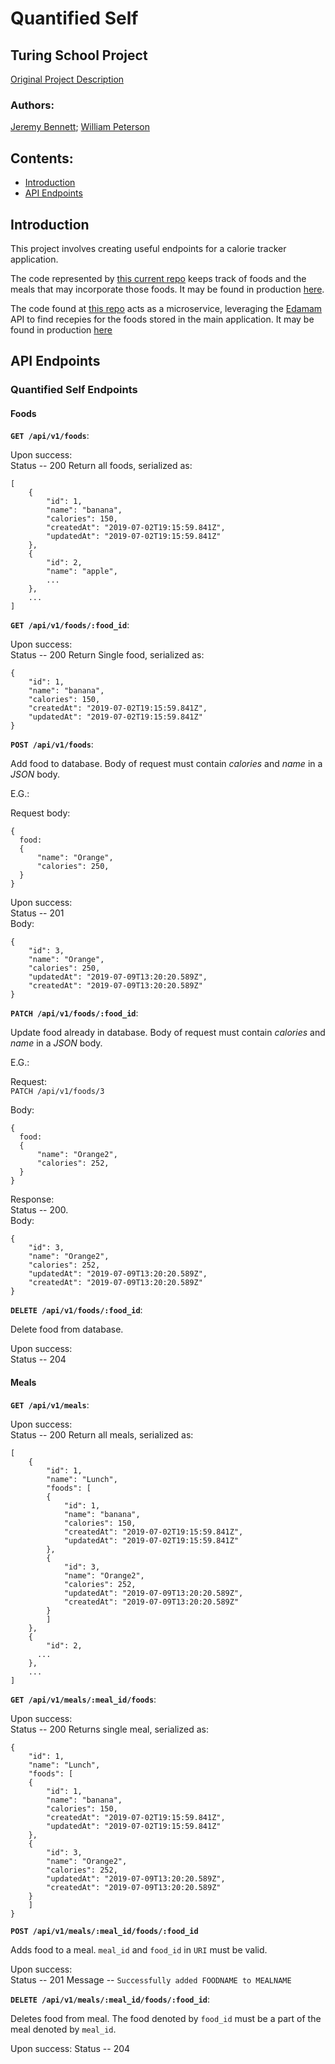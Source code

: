 # Quantified Self
## Turing School Project
[Original Project Description](https://backend.turing.io/module4/projects/quantified_self/qs_server_side)

### Authors:
[Jeremy Bennett](https://github.com/JaxJafinPapau); [William Peterson](https://github.com/wipegup)

## Contents:
- [Introduction](#introduction)
- [API Endpoints](#api-endpoints)
## Introduction

This project involves creating useful endpoints for a calorie tracker application.  

The code represented by [this current repo](https://github.com/JaxJafinPapau/quantified_self) keeps track of foods and the meals that may incorporate those foods. It may be found in production [here](https://qs-jb-wp.herokuapp.com/).  

The code found at [this repo](https://github.com/JaxJafinPapau/q_self_edamam_microsvc) acts as a microservice, leveraging the [Edamam](https://www.edamam.com/) API to find recepies for the foods stored in the main application. It may be found in production [here](https://frozen-ocean-70450.herokuapp.com/)

## API Endpoints

### Quantified Self Endpoints

#### Foods

**`GET /api/v1/foods`**:  

Upon success:  
Status -- 200
Return all foods, serialized as:  
```
[
    {
        "id": 1,
        "name": "banana",
        "calories": 150,
        "createdAt": "2019-07-02T19:15:59.841Z",
        "updatedAt": "2019-07-02T19:15:59.841Z"
    },
    {
        "id": 2,
        "name": "apple",
        ...
    },
    ...
]
```


**`GET /api/v1/foods/:food_id`**:  

Upon success:  
Status -- 200
Return Single food, serialized as:  
```
{
    "id": 1,
    "name": "banana",
    "calories": 150,
    "createdAt": "2019-07-02T19:15:59.841Z",
    "updatedAt": "2019-07-02T19:15:59.841Z"
}
```

**`POST /api/v1/foods`**:  

Add food to database. Body of request must contain *calories* and *name* in a *JSON* body.  

E.G.:

Request body:
```
{
  food:
  {
      "name": "Orange",
      "calories": 250,
  }
}
```

Upon success:  
Status -- 201  
Body:  
```
{
    "id": 3,
    "name": "Orange",
    "calories": 250,
    "updatedAt": "2019-07-09T13:20:20.589Z",
    "createdAt": "2019-07-09T13:20:20.589Z"
}
```

**`PATCH /api/v1/foods/:food_id`**:  

Update food already in database. Body of request must contain *calories* and *name* in a *JSON* body.

E.G.:

Request:  
`PATCH /api/v1/foods/3`  

Body:  
```
{
  food:
  {
      "name": "Orange2",
      "calories": 252,
  }
}
```

Response:  
Status -- 200.  
Body:  
```
{
    "id": 3,
    "name": "Orange2",
    "calories": 252,
    "updatedAt": "2019-07-09T13:20:20.589Z",
    "createdAt": "2019-07-09T13:20:20.589Z"
}
```  

**`DELETE /api/v1/foods/:food_id`**:  

Delete food from database.  

Upon success:  
Status -- 204

#### Meals

**`GET /api/v1/meals`**:  

Upon success:  
Status -- 200
Return all meals, serialized as:  
```
[
    {
        "id": 1,
        "name": "Lunch",
        "foods": [
        {
            "id": 1,
            "name": "banana",
            "calories": 150,
            "createdAt": "2019-07-02T19:15:59.841Z",
            "updatedAt": "2019-07-02T19:15:59.841Z"
        },
        {
            "id": 3,
            "name": "Orange2",
            "calories": 252,
            "updatedAt": "2019-07-09T13:20:20.589Z",
            "createdAt": "2019-07-09T13:20:20.589Z"
        }
        ]
    },
    {
        "id": 2,
      ...
    },
    ...
]
```  

**`GET /api/v1/meals/:meal_id/foods`**:

Upon success:  
Status -- 200
Returns single meal, serialized as:
```
{
    "id": 1,
    "name": "Lunch",
    "foods": [
    {
        "id": 1,
        "name": "banana",
        "calories": 150,
        "createdAt": "2019-07-02T19:15:59.841Z",
        "updatedAt": "2019-07-02T19:15:59.841Z"
    },
    {
        "id": 3,
        "name": "Orange2",
        "calories": 252,
        "updatedAt": "2019-07-09T13:20:20.589Z",
        "createdAt": "2019-07-09T13:20:20.589Z"
    }
    ]
}
```

**`POST /api/v1/meals/:meal_id/foods/:food_id`**

Adds food to a meal. `meal_id` and `food_id` in `URI` must be valid.  

Upon success:  
Status -- 201
Message -- `Successfully added FOODNAME to MEALNAME`  

**`DELETE /api/v1/meals/:meal_id/foods/:food_id`**:  

Deletes food from meal. The food denoted by `food_id` must be a part of the meal denoted by `meal_id`.  

Upon success:
Status -- 204  
